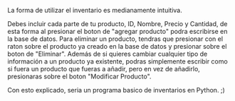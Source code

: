 La forma de utilizar el inventario es medianamente intuitiva.

Debes incluir cada parte de tu producto, ID, Nombre, Precio y Cantidad, de esta forma al presionar el boton de "agregar producto" podra escribirse en la base de datos. 
Para eliminar un producto, tendras que presionar con el raton sobre el producto ya creado en la base de datos y presionar sobre el boton de "Eliminar".
Además de si quieres cambiar cualquier tipo de información a un producto ya existente, podras simplemente escribir como si fuera un producto que fueras a añadir, pero en vez de añadirlo, presionaras sobre el boton "Modificar Producto".

Con esto explicado, seria un programa basico de inventarios en Python. ;)
